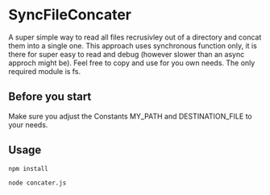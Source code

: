 # SyncFileConcater

A super simple way to read all files recrusivley out of a directory and concat them into a single one.
This approach uses synchronous function only, it is there for super easy to read and debug (however slower than an async approch might be). Feel free to copy and use for you own needs. The only required module is fs.

## Before you start 
Make sure you adjust the Constants MY_PATH and DESTINATION_FILE to your needs.

## Usage
```
npm install
```

````
node concater.js
````


